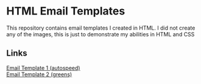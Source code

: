 # HTML Email Templates
This repository contains email templates I created in HTML. I did not create any of the images, this is just to demonstrate my abilities in HTML and CSS

## Links
[Email Template 1 (autospeed)](https://tkjonesy.github.io/autoship)\
[Email Template 2 (greens)](https://tkjonesy.github.io/greens)
